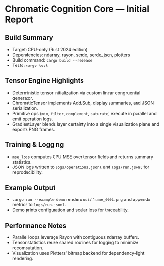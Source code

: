 # Chromatic Cognition Core — Initial Report

## Build Summary
- Target: CPU-only (Rust 2024 edition)
- Dependencies: ndarray, rayon, serde, serde_json, plotters
- Build command: `cargo build --release`
- Tests: `cargo test`

## Tensor Engine Highlights
- Deterministic tensor initialization via custom linear congruential generator.
- ChromaticTensor implements Add/Sub, display summaries, and JSON serialization.
- Primitive ops (`mix`, `filter`, `complement`, `saturate`) execute in parallel and emit operation logs.
- GradientLayer blends layer certainty into a single visualization plane and exports PNG frames.

## Training & Logging
- `mse_loss` computes CPU MSE over tensor fields and returns summary statistics.
- JSON logs written to `logs/operations.jsonl` and `logs/run.jsonl` for reproducibility.

## Example Output
- `cargo run --example demo` renders `out/frame_0001.png` and appends metrics to `logs/run.jsonl`.
- Demo prints configuration and scalar loss for traceability.

## Performance Notes
- Parallel loops leverage Rayon with contiguous ndarray buffers.
- Tensor statistics reuse shared routines for logging to minimize recomputation.
- Visualization uses Plotters' bitmap backend for dependency-light rendering.
